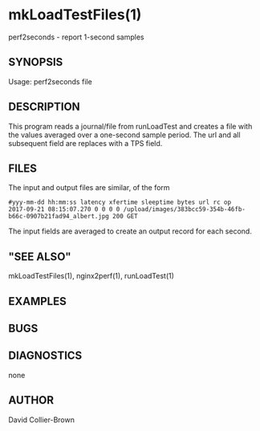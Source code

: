 # mkLoadTestFiles(1) 
perf2seconds - report 1-second samples
## SYNOPSIS
Usage: perf2seconds file 

## DESCRIPTION
This program reads a journal/file from runLoadTest and creates a 
file with the values averaged over a one-second sample period.
The url and all subsequent field are replaces with a TPS field. 

## FILES
The input and output files are similar, of the form
```csv
#yyy-mm-dd hh:mm:ss latency xfertime sleeptime bytes url rc op
2017-09-21 08:15:07.270 0 0 0 0 /upload/images/383bcc59-354b-46fb-b66c-0907b21fad94_albert.jpg 200 GET

```
The input fields are averaged to create an output record for each second.


## "SEE ALSO"
mkLoadTestFiles(1), nginx2perf(1), runLoadTest(1)

## EXAMPLES


## BUGS

## DIAGNOSTICS
none

## AUTHOR

David Collier-Brown
